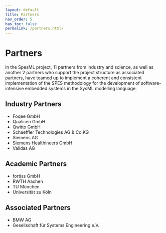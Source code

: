 ```yaml
---
layout: default
title: Partners
nav_order: 5
has_toc: false
permalink: /partners.html/
---
```

# Partners
In the SpesML project, 11 partners from industry and science, as well as another 2 partners who support the project structure as associated partners, have teamed up to implement a coherent and consistent implementation of the SPES methodology for the development of software-intensive embedded systems in the SysML modelling language.

<!---
![Foqee Logo](/images/foqee.png)
![Qualicen Logo](/images/qualicen.png)
![Qwitto Logo](/images/qwitto.jpg)
![Schaeffler Logo](/images/schaeffler.png)
![Siemens Logo](/images/siemens.png)
![Healthineers Logo](/images/healthineers.png)
![Validas Logo](/images/validas.png)
![fortiss Logo](/images/fortiss.png)
![RWTH Logo](/images/rwth.png)
![TUM Logo](/images/tum.png)
![UzK Logo](/images/uzk.png)
![BMW Logo](/images/bmw.png)
![GfSE Logo](/images/gfse.jpg)
-->

## Industry Partners
* Foqee GmbH
* Qualicen GmbH
* Qwitto GmbH
* Schaeffler Technologies AG & Co.KG
* Siemens AG
* Siemens Healthineers GmbH
* Validas AG

## Academic Partners
* fortiss GmbH
* RWTH Aachen
* TU München
* Universität zu Köln

## Associated Partners
* BMW AG
* Gesellschaft für Systems Engineering e.V.
